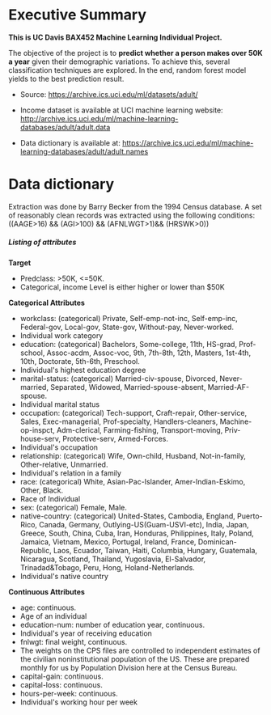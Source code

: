
# **Executive Summary**

**This is UC Davis BAX452 Machine Learning Individual Project.**


The objective of the project is to **predict whether a person makes over 50K a year** given their demographic variations. To achieve this, several classification techniques are explored. In the end, random forest model yields to the best prediction result.

 * Source: https://archive.ics.uci.edu/ml/datasets/adult/


 * Income dataset is available at UCI machine learning website: http://archive.ics.uci.edu/ml/machine-learning-databases/adult/adult.data

* Data dictionary is available at: https://archive.ics.uci.edu/ml/machine-learning-databases/adult/adult.names

# **Data dictionary**


Extraction was done by Barry Becker from the 1994 Census database. A set of reasonably clean records was extracted using the following conditions: ((AAGE>16) && (AGI>100) && (AFNLWGT>1)&& (HRSWK>0))

##### *Listing of attributes*


**Target**
* Predclass: >50K, <=50K.
 * Categorical, income Level is either higher or lower than $50K

**Categorical Attributes**

* workclass: (categorical) Private, Self-emp-not-inc, Self-emp-inc, Federal-gov, Local-gov, State-gov, Without-pay, Never-worked.
 * Individual work category
* education: (categorical) Bachelors, Some-college, 11th, HS-grad, Prof-school, Assoc-acdm, Assoc-voc, 9th, 7th-8th, 12th, Masters, 1st-4th, 10th, Doctorate, 5th-6th, Preschool.
 * Individual's highest education degree
* marital-status: (categorical) Married-civ-spouse, Divorced, Never-married, Separated, Widowed, Married-spouse-absent, Married-AF-spouse.
 * Individual marital status
* occupation: (categorical) Tech-support, Craft-repair, Other-service, Sales, Exec-managerial, Prof-specialty, Handlers-cleaners, Machine-op-inspct, Adm-clerical, Farming-fishing, Transport-moving, Priv-house-serv, Protective-serv, Armed-Forces.
 * Individual's occupation
* relationship: (categorical) Wife, Own-child, Husband, Not-in-family, Other-relative, Unmarried.
 * Individual's relation in a family
* race: (categorical) White, Asian-Pac-Islander, Amer-Indian-Eskimo, Other, Black.
* Race of Individual
* sex: (categorical) Female, Male.
* native-country: (categorical) United-States, Cambodia, England, Puerto-Rico, Canada, Germany, Outlying-US(Guam-USVI-etc), India, Japan, Greece, South, China, Cuba, Iran, Honduras, Philippines, Italy, Poland, Jamaica, Vietnam, Mexico, Portugal, Ireland, France, Dominican-Republic, Laos, Ecuador, Taiwan, Haiti, Columbia, Hungary, Guatemala, Nicaragua, Scotland, Thailand, Yugoslavia, El-Salvador, Trinadad&Tobago, Peru, Hong, Holand-Netherlands.
 * Individual's native country

**Continuous Attributes**

* age: continuous.
 * Age of an individual
* education-num: number of education year, continuous.
 * Individual's year of receiving education
* fnlwgt: final weight, continuous.
 * The weights on the CPS files are controlled to independent estimates of the civilian noninstitutional population of the US. These are prepared monthly for us by Population Division here at the Census Bureau.
* capital-gain: continuous.
* capital-loss: continuous.
* hours-per-week: continuous.
 * Individual's working hour per week
